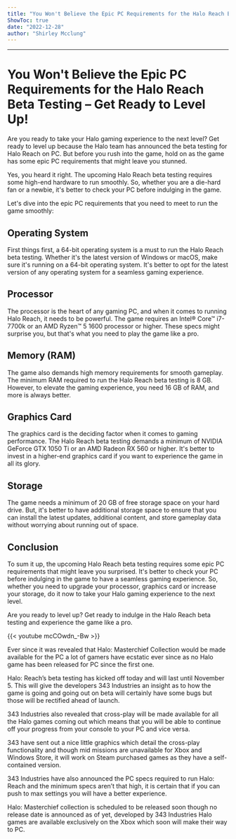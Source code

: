 ```yaml
---
title: "You Won't Believe the Epic PC Requirements for the Halo Reach Beta Testing – Get Ready to Level Up!"
ShowToc: true 
date: "2022-12-28"
author: "Shirley Mcclung"
---
```

*****
# You Won't Believe the Epic PC Requirements for the Halo Reach Beta Testing – Get Ready to Level Up!

Are you ready to take your Halo gaming experience to the next level? Get ready to level up because the Halo team has announced the beta testing for Halo Reach on PC. But before you rush into the game, hold on as the game has some epic PC requirements that might leave you stunned.

Yes, you heard it right. The upcoming Halo Reach beta testing requires some high-end hardware to run smoothly. So, whether you are a die-hard fan or a newbie, it's better to check your PC before indulging in the game.

Let's dive into the epic PC requirements that you need to meet to run the game smoothly:

## Operating System

First things first, a 64-bit operating system is a must to run the Halo Reach beta testing. Whether it's the latest version of Windows or macOS, make sure it's running on a 64-bit operating system. It's better to opt for the latest version of any operating system for a seamless gaming experience.

## Processor

The processor is the heart of any gaming PC, and when it comes to running Halo Reach, it needs to be powerful. The game requires an Intel® Core™ i7-7700k or an AMD Ryzen™ 5 1600 processor or higher. These specs might surprise you, but that's what you need to play the game like a pro.

## Memory (RAM)

The game also demands high memory requirements for smooth gameplay. The minimum RAM required to run the Halo Reach beta testing is 8 GB. However, to elevate the gaming experience, you need 16 GB of RAM, and more is always better.

## Graphics Card

The graphics card is the deciding factor when it comes to gaming performance. The Halo Reach beta testing demands a minimum of NVIDIA GeForce GTX 1050 Ti or an AMD Radeon RX 560 or higher. It's better to invest in a higher-end graphics card if you want to experience the game in all its glory.

## Storage

The game needs a minimum of 20 GB of free storage space on your hard drive. But, it's better to have additional storage space to ensure that you can install the latest updates, additional content, and store gameplay data without worrying about running out of space.

## Conclusion

To sum it up, the upcoming Halo Reach beta testing requires some epic PC requirements that might leave you surprised. It's better to check your PC before indulging in the game to have a seamless gaming experience. So, whether you need to upgrade your processor, graphics card or increase your storage, do it now to take your Halo gaming experience to the next level. 

Are you ready to level up? Get ready to indulge in the Halo Reach beta testing and experience the game like a pro.

{{< youtube mcCOwdn_-Bw >}} 



Ever since it was revealed that Halo: Masterchief Collection would be made available for the PC a lot of gamers have ecstatic ever since as no Halo game has been released for PC since the first one.
 
Halo: Reach’s beta testing has kicked off today and will last until November 5. This will give the developers 343 Industries an insight as to how the game is going and going out on beta will certainly have some bugs but those will be rectified ahead of launch.
 
343 Industries also revealed that cross-play will be made available for all the Halo games coming out which means that you will be able to continue off your progress from your console to your PC and vice versa.
 

 
343 have sent out a nice little graphics which detail the cross-play functionality and though mid missions are unavailable for Xbox and Windows Store, it will work on Steam purchased games as they have a self-contained version.
 
343 Industries have also announced the PC specs required to run Halo: Reach and the minimum specs aren’t that high, it is certain that if you can push to max settings you will have a better experience.
 
Halo: Masterchief collection is scheduled to be released soon though no release date is announced as of yet, developed by 343 Industries Halo games are available exclusively on the Xbox which soon will make their way to PC.





